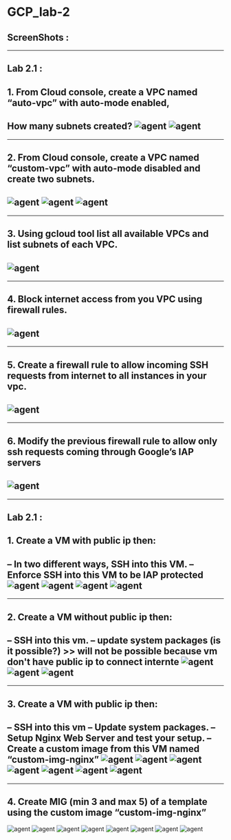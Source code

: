# GCP_lab-2

## ScreenShots :
-----------------------------------------------------------------
## Lab 2.1 :

## 1. From Cloud console, create a VPC named “auto-vpc” with auto-mode enabled,
How many subnets created?
![agent](https://github.com/Badawi02/GCP/blob/main/lab-2/images/1.1.0.png)
![agent](https://github.com/Badawi02/GCP/blob/main/lab-2/images/1.1.1.png)
-----------------------------------------------------------------
-----------------------------------------------------------------
## 2. From Cloud console, create a VPC named “custom-vpc” with auto-mode disabled and create two subnets.
![agent](https://github.com/Badawi02/GCP/blob/main/lab-2/images/1.2.0.png)
![agent](https://github.com/Badawi02/GCP/blob/main/lab-2/images/1.2.1.png)
![agent](https://github.com/Badawi02/GCP/blob/main/lab-2/images/1.2.2.png)
-----------------------------------------------------------------
-----------------------------------------------------------------
## 3. Using gcloud tool list all available VPCs and list subnets of each VPC.
![agent](https://github.com/Badawi02/GCP/blob/main/lab-2/images/1.3.0.png)
-----------------------------------------------------------------
-----------------------------------------------------------------
## 4. Block internet access from you VPC using firewall rules.
![agent](https://github.com/Badawi02/GCP/blob/main/lab-2/images/1.4.0.png)
-----------------------------------------------------------------
-----------------------------------------------------------------
## 5. Create a firewall rule to allow incoming SSH requests from internet to all instances in your vpc.
![agent](https://github.com/Badawi02/GCP/blob/main/lab-2/images/1.5.0.png)
-----------------------------------------------------------------
-----------------------------------------------------------------
## 6. Modify the previous firewall rule to allow only ssh requests coming through Google’s IAP servers
![agent](https://github.com/Badawi02/GCP/blob/main/lab-2/images/1.6.0.png)
-----------------------------------------------------------------
-----------------------------------------------------------------



## Lab 2.1 :

## 1. Create a VM with public ip then:
– In two different ways, SSH into this VM.
– Enforce SSH into this VM to be IAP protected
![agent](https://github.com/Badawi02/GCP/blob/main/lab-2/images/2.1.0.png)
![agent](https://github.com/Badawi02/GCP/blob/main/lab-2/images/2.1.1.png)
![agent](https://github.com/Badawi02/GCP/blob/main/lab-2/images/2.1.2.png)
![agent](https://github.com/Badawi02/GCP/blob/main/lab-2/images/2.1.3.png)
-----------------------------------------------------------------
-----------------------------------------------------------------
## 2. Create a VM without public ip then:
– SSH into this vm.
– update system packages (is it possible?) >> will not be possible because vm don't have public ip to connect internte
![agent](https://github.com/Badawi02/GCP/blob/main/lab-2/images/2.2.0.png)
![agent](https://github.com/Badawi02/GCP/blob/main/lab-2/images/2.2.1.png)
![agent](https://github.com/Badawi02/GCP/blob/main/lab-2/images/2.2.2.png)
-----------------------------------------------------------------
-----------------------------------------------------------------
## 3. Create a VM with public ip then:
– SSH into this vm 
– Update system packages.
– Setup Nginx Web Server and test your setup.
– Create a custom image from this VM named “custom-img-nginx”
![agent](https://github.com/Badawi02/GCP/blob/main/lab-2/images/2.3.0.png)
![agent](https://github.com/Badawi02/GCP/blob/main/lab-2/images/2.3.1.png)
![agent](https://github.com/Badawi02/GCP/blob/main/lab-2/images/2.3.2.png)
![agent](https://github.com/Badawi02/GCP/blob/main/lab-2/images/2.3.3.png)
![agent](https://github.com/Badawi02/GCP/blob/main/lab-2/images/2.3.4.png)
![agent](https://github.com/Badawi02/GCP/blob/main/lab-2/images/2.3.5.png)
![agent](https://github.com/Badawi02/GCP/blob/main/lab-2/images/2.3.6.png)
-----------------------------------------------------------------
-----------------------------------------------------------------
## 4. Create MIG (min 3 and max 5) of a template using the custom image “custom-img-nginx”
![agent](https://github.com/Badawi02/GCP/blob/main/lab-2/images/2.4.0.png)
![agent](https://github.com/Badawi02/GCP/blob/main/lab-2/images/2.4.1.png)
![agent](https://github.com/Badawi02/GCP/blob/main/lab-2/images/2.4.2.png)
![agent](https://github.com/Badawi02/GCP/blob/main/lab-2/images/2.4.3.png)
![agent](https://github.com/Badawi02/GCP/blob/main/lab-2/images/2.4.4.png)
![agent](https://github.com/Badawi02/GCP/blob/main/lab-2/images/2.4.5.png)
![agent](https://github.com/Badawi02/GCP/blob/main/lab-2/images/2.4.6.png)
![agent](https://github.com/Badawi02/GCP/blob/main/lab-2/images/2.4.7.png)

